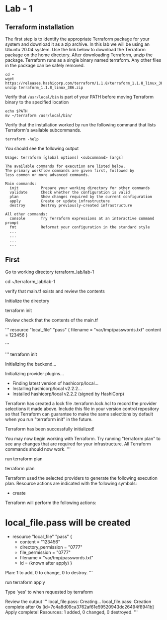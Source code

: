 # Lab - 1
## Terraform installation

The first step is to identify the appropriate Terraform package for your system and download it as a zip archive. In this lab we will be using an Ubuntu 20.04 system. Use the link below to download the Terraform package on the home directory. After downloading Terraform, unzip the package. Terraform runs as a single binary named terraform. Any other files in the package can be safely removed.


```
cd ~
wget https://releases.hashicorp.com/terraform/1.1.8/terraform_1.1.8_linux_386.zip
unzip terraform_1.1.8_linux_386.zip 
```

Verify that `/usr/local/bin` is part of your PATH before moving Terraform binary to the specified location

```
echo $PATH
mv ~/terraform /usr/local/bin/
```

Verify that the installation worked by run the following command that lists Terraform's available subcommands.
```
terraform -help
```

You should see the following output

```
Usage: terraform [global options] <subcommand> [args]

The available commands for execution are listed below.
The primary workflow commands are given first, followed by
less common or more advanced commands.

Main commands:
  init          Prepare your working directory for other commands
  validate      Check whether the configuration is valid
  plan          Show changes required by the current configuration
  apply         Create or update infrastructure
  destroy       Destroy previously-created infrastructure

All other commands:
  console       Try Terraform expressions at an interactive command prompt
  fmt           Reformat your configuration in the standard style
  ...
  ...
  ...
  ...
```

## First 

Go to working directory terraform_lab/lab-1 

cd ~/terraform_lab/lab-1

verify that main.tf exists and review the contents


Initialize the directory

terraform init


Review check that the contents of the main.tf

'''
resource "local_file" "pass" { 
  filename = "var/tmp/passwords.txt"
  content = 123456
}

'''


'''
terraform init

Initializing the backend...

Initializing provider plugins...
- Finding latest version of hashicorp/local...
- Installing hashicorp/local v2.2.2...
- Installed hashicorp/local v2.2.2 (signed by HashiCorp)

Terraform has created a lock file .terraform.lock.hcl to record the provider
selections it made above. Include this file in your version control repository
so that Terraform can guarantee to make the same selections by default when
you run "terraform init" in the future.

Terraform has been successfully initialized!

You may now begin working with Terraform. Try running "terraform plan" to see
any changes that are required for your infrastructure. All Terraform commands
should now work.
'''


run terraform plan

terraform plan


Terraform used the selected providers to generate the following execution plan. Resource actions are indicated with the following symbols:
  + create

Terraform will perform the following actions:

  # local_file.pass will be created
  + resource "local_file" "pass" {
      + content              = "123456"
      + directory_permission = "0777"
      + file_permission      = "0777"
      + filename             = "var/tmp/passwords.txt"
      + id                   = (known after apply)
    }

Plan: 1 to add, 0 to change, 0 to destroy.
'''

run terraform apply

Type 'yes' to when requested by terraform

Review the output 
'''
local_file.pass: Creating...
local_file.pass: Creation complete after 0s [id=7c4a8d09ca3762af61e59520943dc26494f8941b]
Apply complete! Resources: 1 added, 0 changed, 0 destroyed.
'''

